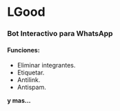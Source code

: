 # LGood
### Bot Interactivo para WhatsApp
#### Funciones:


- Eliminar integrantes.
- Etiquetar.
- Antilink.
- Antispam.

**y mas...**
